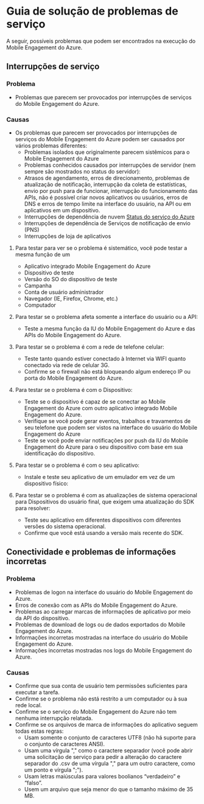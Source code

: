 <properties 
   pageTitle="Guia de solução de problemas do Mobile Engagement do Azure - serviço" 
   description="Guias de solução de problemas para o Mobile Engagement do Azure" 
   services="mobile-engagement" 
   documentationCenter="" 
   authors="piyushjo" 
   manager="dwrede" 
   editor=""/>

<tags
   ms.service="mobile-engagement"
   ms.devlang="na"
   ms.topic="article"
   ms.tgt_pltfrm="mobile-multiple"
   ms.workload="mobile" 
   ms.date="06/18/2015"
   ms.author="piyushjo"/>

# Guia de solução de problemas de serviço

A seguir, possíveis problemas que podem ser encontrados na execução do Mobile Engagement do Azure.

## Interrupções de serviço

### Problema
- Problemas que parecem ser provocados por interrupções de serviços do Mobile Engagement do Azure.

### Causas
- Os problemas que parecem ser provocados por interrupções de serviços do Mobile Engagement do Azure podem ser causados por vários problemas diferentes:
    - Problemas isolados que originalmente parecem sistêmicos para o Mobile Engagement do Azure
    - Problemas conhecidos causados por interrupções de servidor (nem sempre são mostrados no status do servidor):
	- Atrasos de agendamento, erros de direcionamento, problemas de atualização de notificação, interrupção da coleta de estatísticas, envio por push para de funcionar, interrupção do funcionamento das APIs, não é possível criar novos aplicativos ou usuários, erros de DNS e erros de tempo limite na interface do usuário, na API ou em aplicativos em um dispositivo.
    - Interrupções de dependência de nuvem [Status do serviço do Azure](http://status.azure.com/)
    - Interrupções de dependência de Serviços de notificação de envio (PNS)
    - Interrupções de loja de aplicativos

1) Para testar para ver se o problema é sistemático, você pode testar a mesma função de um
   
   - Aplicativo integrado Mobile Engagement do Azure
   - Dispositivo de teste
   - Versão do SO do dispositivo de teste
   - Campanha
   - Conta de usuário administrador
   - Navegador (IE, Firefox, Chrome, etc.)
   - Computador

2) Para testar se o problema afeta somente a interface do usuário ou a API:

   - Teste a mesma função da IU do Mobile Engagement do Azure e das APIs do Mobile Engagement do Azure.

3) Para testar se o problema é com a rede de telefone celular:

   - Teste tanto quando estiver conectado à Internet via WIFI quanto conectado via rede de celular 3G.
   - Confirme se o firewall não está bloqueando algum endereço IP ou porta do Mobile Engagement do Azure.

4) Para testar se o problema é com o Dispositivo:

   - Teste se o dispositivo é capaz de se conectar ao Mobile Engagement do Azure com outro aplicativo integrado Mobile Engagement do Azure.
   - Verifique se você pode gerar eventos, trabalhos e travamentos de seu telefone que podem ser vistos na interface do usuário do Mobile Engagement do Azure 
   - Teste se você pode enviar notificações por push da IU do Mobile Engagement do Azure para o seu dispositivo com base em sua identificação do dispositivo. 

5) Para testar se o problema é com o seu aplicativo:

   - Instale e teste seu aplicativo de um emulador em vez de um dispositivo físico:
   
6) Para testar se o problema é com as atualizações de sistema operacional para Dispositivos do usuário final, que exigem uma atualização do SDK para resolver:

   - Teste seu aplicativo em diferentes dispositivos com diferentes versões do sistema operacional.
   - Confirme que você está usando a versão mais recente do SDK.
 
## Conectividade e problemas de informações incorretas

### Problema
- Problemas de logon na interface do usuário do Mobile Engagement do Azure.
- Erros de conexão com as APIs do Mobile Engagement do Azure.
- Problemas ao carregar marcas de informações de aplicativo por meio da API do dispositivo.
- Problemas de download de logs ou de dados exportados do Mobile Engagement do Azure.
- Informações incorretas mostradas na interface do usuário do Mobile Engagement do Azure.
- Informações incorretas mostradas nos logs do Mobile Engagement do Azure.

### Causas
* Confirme que sua conta de usuário tem permissões suficientes para executar a tarefa.
* Confirme se o problema não está restrito a um computador ou à sua rede local.
* Confirme se o serviço do Mobile Engagement do Azure não tem nenhuma interrupção relatada.
* Confirme se os arquivos de marca de informações do aplicativo seguem todas estas regras:
	- Usam somente o conjunto de caracteres UTF8 (não há suporte para o conjunto de caracteres ANSI).
    - Usam uma vírgula "," como o caractere separador (você pode abrir uma solicitação de serviço para pedir a alteração do caractere separador do .csv de uma vírgula "," para um outro caractere, como um ponto e vírgula ";").
    - Usam letras maiúsculas para valores boolianos “verdadeiro” e “falso”.
    - Usem um arquivo que seja menor do que o tamanho máximo de 35 MB.
 

<!---HONumber=Oct15_HO3-->